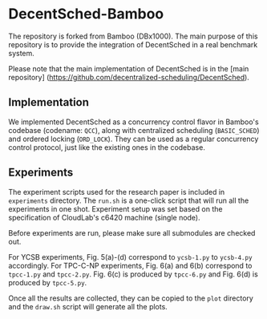 # DecentSched-Bamboo

The repository is forked from Bamboo (DBx1000). The main purpose of this repository is to provide
the integration of DecentSched in a real benchmark system.

Please note that the main implementation of DecentSched is in the [main repository]
(https://github.com/decentralized-scheduling/DecentSched).

## Implementation

We implemented DecentSched as a concurrency control flavor in Bamboo's codebase (codename: `QCC`),
along with centralized scheduling (`BASIC_SCHED`) and ordered locking (`ORD_LOCK`). They
can be used as a regular concurrency control protocol, just like the existing ones in the codebase.

## Experiments

The experiment scripts used for the research paper is included in `experiments` directory.
The `run.sh` is a one-click script that will run all the experiments in one shot.
Experiment setup was set based on the specification of CloudLab's c6420 machine (single node).

Before experiments are run, please make sure all submodules are checked out.

For YCSB experiments, Fig. 5(a)-(d) correspond to `ycsb-1.py` to `ycsb-4.py` accordingly.
For TPC-C-NP experiments, Fig. 6(a) and 6(b) correspond to `tpcc-1.py` and `tpcc-2.py`. Fig. 6(c)
is produced by `tpcc-6.py` and Fig. 6(d) is produced by `tpcc-5.py`.

Once all the results are collected, they can be copied to the `plot` directory and the `draw.sh`
script will generate all the plots.
